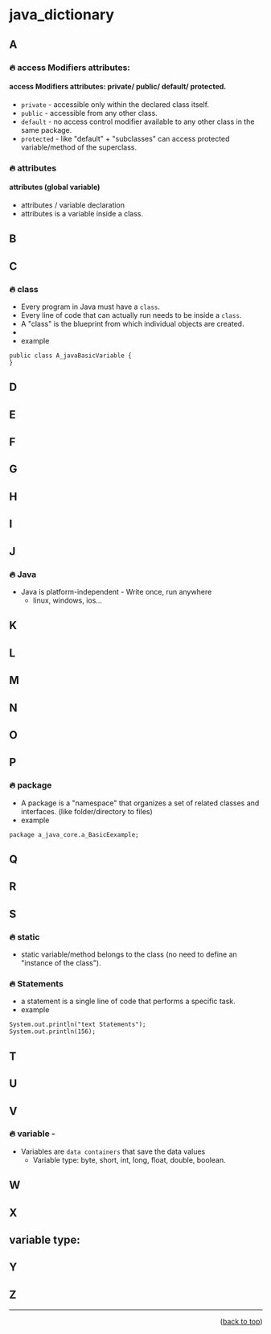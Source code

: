 <a name="topage"></a>

# java_dictionary

## A

### 🔥 access Modifiers attributes: 
#### access Modifiers attributes: private/ public/ default/ protected.
* `private` - accessible only within the declared class itself.
* `public` - accessible from any other class.
* `default` -  no access control modifier available to any other class in the same package.
* `protected` - like "default" + "subclasses" can access protected variable/method of the superclass.

### 🔥 attributes 
#### attributes (global variable) 
* attributes / variable declaration
* attributes is a variable inside a class.
## B
## C
### 🔥 class
* Every program in Java must have a `class`.
* Every line of code that can actually run needs to be inside a `class`.
* A "class" is the blueprint from which individual objects are created.
* 
* example
```
public class A_javaBasicVariable {
}
```
## D
## E
## F
## G
## H
## I
## J
### 🔥 Java
* Java is platform-independent - Write once, run anywhere
   * linux, windows, ios... 
## K
## L
## M
## N
## O
## P
### 🔥 package
* A package is a "namespace" that organizes a set of related classes and interfaces. (like folder/directory to files)
* example
```
package a_java_core.a_BasicEexample;
```
## Q
## R
## S
### 🔥 static 
*  static variable/method belongs to the class (no need to define an "instance of the class").
### 🔥 Statements
* a statement is a single line of code that performs a specific task.
* example
```
System.out.println("text Statements");
System.out.println(156);
```

## T 
## U
## V
### 🔥 variable - 
* Variables are `data containers` that save the data values
     * Variable type: byte, short, int, long, float, double, boolean.

## W
## X
## variable type: 
## Y
## Z


----

<p align="right">(<a href="#topage">back to top</a>)</p>
<br/>
<br/>

